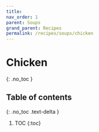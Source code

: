 ```yaml
---
title: 
nav_order: 1
parent: Soups
grand_parent: Recipes
permalink: /recipes/soups/chicken
---
```


# Chicken
{: .no_toc }

## Table of contents
{: .no_toc .text-delta }

1. TOC
{:toc}

